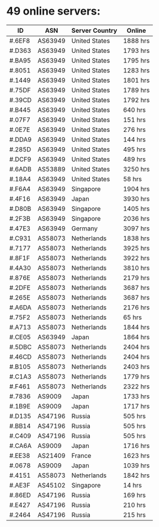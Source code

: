 # 49 online servers:

| ID | ASN | Server Country | Online |
| ------ | ------ | ------ | ------ |
| #.6EF8 | AS63949 | United States | 1888 hrs |
| #.D363 | AS63949 | United States | 1793 hrs |
| #.BA95 | AS63949 | United States | 1795 hrs |
| #.8051 | AS63949 | United States | 1283 hrs |
| #.1449 | AS63949 | United States | 1801 hrs |
| #.75DF | AS63949 | United States | 1789 hrs |
| #.39CD | AS63949 | United States | 1792 hrs |
| #.B445 | AS63949 | United States | 640 hrs |
| #.07F7 | AS63949 | United States | 151 hrs |
| #.0E7E | AS63949 | United States | 276 hrs |
| #.DDA9 | AS63949 | United States | 144 hrs |
| #.285D | AS63949 | United States | 495 hrs |
| #.DCF9 | AS63949 | United States | 489 hrs |
| #.6ADB | AS53889 | United States | 3250 hrs |
| #.18A4 | AS63949 | United States | 58 hrs |
| #.F6A4 | AS63949 | Singapore | 1904 hrs |
| #.4F16 | AS63949 | Japan | 3930 hrs |
| #.D80B | AS63949 | Singapore | 1405 hrs |
| #.2F3B | AS63949 | Singapore | 2036 hrs |
| #.47E3 | AS63949 | Germany | 3097 hrs |
| #.C931 | AS58073 | Netherlands | 1838 hrs |
| #.7177 | AS58073 | Netherlands | 3925 hrs |
| #.8F1F | AS58073 | Netherlands | 3922 hrs |
| #.4A30 | AS58073 | Netherlands | 3810 hrs |
| #.876E | AS58073 | Netherlands | 2179 hrs |
| #.2DFE | AS58073 | Netherlands | 3687 hrs |
| #.265E | AS58073 | Netherlands | 3687 hrs |
| #.A6DA | AS58073 | Netherlands | 2176 hrs |
| #.75F2 | AS58073 | Netherlands | 65 hrs |
| #.A713 | AS58073 | Netherlands | 1844 hrs |
| #.CE05 | AS63949 | Japan | 1864 hrs |
| #.5DBC | AS58073 | Netherlands | 2404 hrs |
| #.46CD | AS58073 | Netherlands | 2404 hrs |
| #.B105 | AS58073 | Netherlands | 2403 hrs |
| #.C1A3 | AS58073 | Netherlands | 1779 hrs |
| #.F461 | AS58073 | Netherlands | 2322 hrs |
| #.7836 | AS9009 | Japan | 1733 hrs |
| #.1B9E | AS9009 | Japan | 1717 hrs |
| #.D135 | AS47196 | Russia | 505 hrs |
| #.BB14 | AS47196 | Russia | 505 hrs |
| #.C409 | AS47196 | Russia | 505 hrs |
| #.CA6A | AS9009 | Japan | 1716 hrs |
| #.EE38 | AS21409 | France | 1623 hrs |
| #.0678 | AS9009 | Japan | 1039 hrs |
| #.4151 | AS58073 | Netherlands | 1842 hrs |
| #.AE3F | AS45102 | Singapore | 14 hrs |
| #.86ED | AS47196 | Russia | 169 hrs |
| #.E427 | AS47196 | Russia | 210 hrs |
| #.2464 | AS47196 | Russia | 215 hrs |

